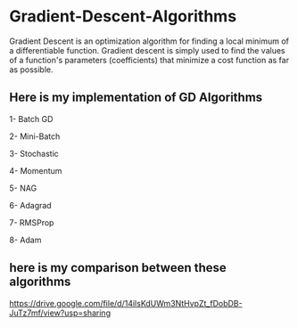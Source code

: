 # Gradient-Descent-Algorithms

Gradient Descent is an optimization algorithm for finding a local minimum of a differentiable function. Gradient descent is simply used to find the values of a function's parameters (coefficients) that minimize a cost function as far as possible.

## Here is my implementation of GD Algorithms
1- Batch GD

2- Mini-Batch 

3- Stochastic

4- Momentum 

5- NAG

6- Adagrad

7- RMSProp

8- Adam

## here is my comparison between these algorithms

https://drive.google.com/file/d/14ilsKdUWm3NtHvpZt_fDobDB-JuTz7mf/view?usp=sharing
